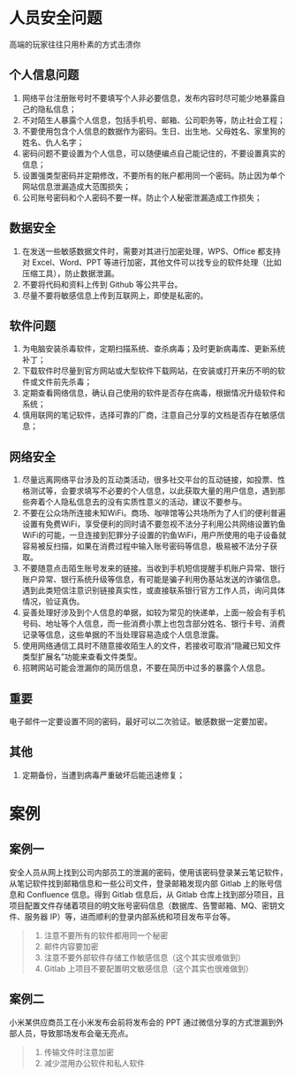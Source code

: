 # 人员安全问题

高端的玩家往往只用朴素的方式击溃你

## 个人信息问题

1. 网络平台注册账号时不要填写个人非必要信息，发布内容时尽可能少地暴露自己的隐私信息；
2. 不对陌生人暴露个人信息，包括手机号、邮箱、公司职务等，防止社会工程；
3. 不要使用包含个人信息的数据作为密码。生日、出生地、父母姓名、家里狗的姓名、仇人名字；
4. 密码问题不要设置为个人信息，可以随便编点自己能记住的，不要设置真实的信息；
5. 设置强类型密码并定期修改，不要所有的账户都用同一个密码。防止因为单个网站信息泄漏造成大范围损失；
6. 公司账号密码和个人密码不要一样。防止个人秘密泄漏造成工作损失；

## 数据安全

1. 在发送一些敏感数据文件时，需要对其进行加密处理，WPS、Office 都支持对 Excel、Word、PPT 等进行加密，其他文件可以找专业的软件处理（比如压缩工具），防止数据泄漏。
2. 不要将代码和资料上传到 Github 等公共平台。
3. 尽量不要将敏感信息上传到互联网上，即使是私密的。

## 软件问题

1. 为电脑安装杀毒软件，定期扫描系统、查杀病毒；及时更新病毒库、更新系统补丁；
2. 下载软件时尽量到官方网站或大型软件下载网站，在安装或打开来历不明的软件或文件前先杀毒；
3. 定期查看网络信息，确认自己使用的软件是否存在病毒，根据情况升级软件和系统；
4. 慎用联网的笔记软件，选择可靠的厂商，注意自己分享的文档是否存在敏感信息；

## 网络安全

1. 尽量远离网络平台涉及的互动类活动，很多社交平台的互动链接，如投票、性格测试等，会要求填写不必要的个人信息，以此获取大量的用户信息，遇到那些奔着个人隐私信息去的没有实质性意义的活动，建议不要参与。
2. 不要在公众场所连接未知WiFi。商场、咖啡馆等公共场所为了人们的便利普遍设置有免费WiFi，享受便利的同时请不要忽视不法分子利用公共网络设置钓鱼WiFi的可能，一旦连接到犯罪分子设置的钓鱼WiFi，用户所使用的电子设备就容易被反扫描，如果在消费过程中输入账号密码等信息，极易被不法分子获取。
3. 不要随意点击陌生账号发来的链接。当收到手机短信提醒手机账户异常、银行账户异常、银行系统升级等信息，有可能是骗子利用伪基站发送的诈骗信息。遇到此类短信注意识别链接真实性，或直接联系银行官方工作人员，询问具体情况，验证真伪。
4. 妥善处理好涉及到个人信息的单据，如较为常见的快递单，上面一般会有手机号码、地址等个人信息，而一些消费小票上也包含部分姓名、银行卡号、消费记录等信息，这些单据的不当处理容易造成个人信息泄露。
5. 使用网络通信工具时不随意接收陌生人的文件，若接收可取消“隐藏已知文件类型扩展名”功能来查看文件类型。
6. 招聘网站可能会泄漏你的简历信息，不要在简历中过多的暴露个人信息。

## 重要

电子邮件一定要设置不同的密码，最好可以二次验证。敏感数据一定要加密。

## 其他

1. 定期备份，当遭到病毒严重破坏后能迅速修复；



# 案例

## 案例一

安全人员从网上找到公司内部员工的泄漏的密码，使用该密码登录某云笔记软件，从笔记软件找到邮箱信息和一些公司文件，登录邮箱发现内部 Gitlab 上的账号信息和 Confluence 信息。得到 Gitlab 信息后，从 Gitlab 仓库上找到部分项目，且项目配置文件存储着项目的明文账号密码信息（数据库、告警邮箱、MQ、密钥文件、服务器 IP）等，进而顺利的登录内部系统和项目发布平台等。

> 1. 注意不要所有的软件都用同一个秘密
> 2. 邮件内容要加密
> 3. 注意不要外部软件存储工作敏感信息（这个其实很难做到）
> 4. Gitlab 上项目不要配置明文敏感信息（这个其实也很难做到）

## 案例二

小米某供应商员工在小米发布会前将发布会的 PPT 通过微信分享的方式泄漏到外部人员，导致那场发布会毫无亮点。

> 1. 传输文件时注意加密
> 2. 减少混用办公软件和私人软件